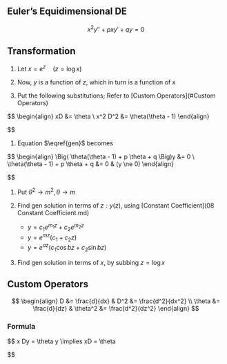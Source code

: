 ## Euler’s Equidimensional DE

$$
x^2 y'' + px y' + qy = 0 \label{gen}
$$

## Transformation

1. Let $x = e^z \quad (z = \log x)$

1. Now, $y$ is a function of $z$, which in turn is a function of $x$

1. Put the following substitutions; Refer to [Custom Operators](#Custom Operators)
   

$$
   \begin{align}
   xD &= \theta \\   x^2 D^2 &= \theta(\theta - 1)
   \end{align}
   

$$
   
1. Equation $\eqref{gen}$ becomes
   

$$
   \begin{align}
   \Big( \theta(\theta - 1) + p \theta + q \Big)y &= 0 \\   \theta(\theta - 1) + p \theta + q &= 0 & (y \ne 0)
   \end{align}
   

$$
   
1. Put $\theta^2 \to m^2, \theta \to m$

1. Find gen solution in terms of $z : y(z)$, using [Constant Coefficient](08 Constant Coefficient.md)

   - $y = c_1 e^{m_1 z} + c_2 e^{m_2 z}$
   - $y = e^{mz}(c_1 + c_2 z)$
   - $y = e^{az}(c_1 \cos bz+ c_2 \sin bz)$

1. Find gen solution in terms of $x$, by subbing $z = \log x$

## Custom Operators

$$
\begin{align}
D &= \frac{d}{dx}  &
D^2 &= \frac{d^2}{dx^2} \\
\theta &= \frac{d}{dz}  &
\theta^2 &= \frac{d^2}{dz^2}
\end{align}
$$

### Formula

$$
x Dy = \theta y \implies xD = \theta

$$

